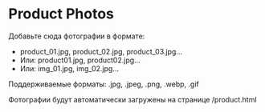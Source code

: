 # Product Photos

Добавьте сюда фотографии в формате:
- product_01.jpg, product_02.jpg, product_03.jpg...
- Или: product01.jpg, product02.jpg...
- Или: img_01.jpg, img_02.jpg...

Поддерживаемые форматы: .jpg, .jpeg, .png, .webp, .gif

Фотографии будут автоматически загружены на странице /product.html
